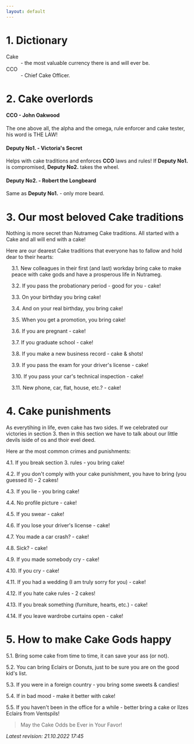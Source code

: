```yaml
---
layout: default
---
```


# 1. Dictionary

<dl>
<dt>Cake</dt>
<dd> - the most valuable currency there is and will ever be.</dd>

<dt>CCO</dt>
<dd> - Chief Cake Officer.</dd>
</dl>

# 2. Cake overlords

<h4 class="header-level-4">CCO - John Oakwood</h4>

The one above all, the alpha and the omega, rule enforcer and cake tester, his word is THE LAW!

<h4 class="header-level-4">Deputy No1. - Victoria's Secret</h4>

Helps with cake traditions and enforces **CCO** laws and rules!
If **Deputy No1.** is compromised, **Deputy No2.** takes the wheel.

<h4 class="header-level-4">Deputy No2. - Robert the Longbeard</h4>

Same as **Deputy No1.** - only more beard.

# 3. Our most beloved Cake traditions

Nothing is more secret than Nutrameg Cake traditions. All started with a Cake and all will end with a cake!

Here are our dearest Cake traditions that everyone has to fallow and hold dear to their hearts:

<div style="margin-left: 15px">

3.1. New colleagues in their first (and last) workday bring cake to make peace with cake gods and have a prosperous life in Nutrameg.

3.2. If you pass the probationary period - good for you - cake!

3.3. On your birthday you bring cake!

3.4. And on your real birthday, you bring cake!

3.5. When you get a promotion, you bring cake!

3.6. If you are pregnant - cake!

3.7. If you graduate school - cake!

3.8. If you make a new business record - cake & shots!

3.9. If you pass the exam for your driver's license - cake!

3.10. If you pass your car's technical inspection - cake!

3.11. New phone, car, flat, house, etc.? - cake!

</div>

# 4. Cake punishments


As everytihing in life, even cake has two sides. If we celebrated our victories in section 3. then in this section we have to talk about our little devils iside of os and thoir evel deed.

Here ar the most common crimes and punishments:

4.1. If you break section 3. rules - you bring cake!

4.2. If you don't comply with your cake punishment, you have to bring (you guessed it) - 2 cakes!

4.3. If you lie - you bring cake!

4.4. No profile picture - cake!

4.5. If you swear - cake!

4.6. If you lose your driver's license - cake!

4.7. You made a car crash? - cake!

4.8. Sick? - cake!

4.9. If you made somebody cry - cake!

4.10. If you cry - cake!

4.11. If you had a wedding (I am truly sorry for you) - cake!

4.12. If you hate cake rules - 2 cakes!

4.13. If you break something (furniture, hearts, etc.) - cake!

4.14. If you leave wardrobe curtains open - cake!

# 5. How to make Cake Gods happy

5.1. Bring some cake from time to time, it can save your ass (or not).

5.2. You can bring Eclairs or Donuts, just to be sure you are on the good kid's list.

5.3. If you were in a foreign country - you bring some sweets & candies!

5.4. If in bad mood - make it better with cake!

5.5. If you haven't been in the office for a while - better bring a cake or Ilzes Eclairs from Ventspils!

> May the Cake Odds be Ever in Your Favor!

_Latest revision: 21.10.2022 17:45_
